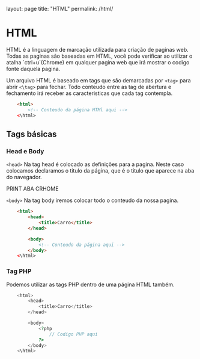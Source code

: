 layout: page
title: "HTML"
permalink: /html/


# HTML
HTML é a linguagem de marcação utilizada para criação de paginas web.
Todas as paginas são baseadas em HTML, você pode verificar ao utilizar o atalha ´ctrl+u´(Chrome) em qualquer pagina web que irá mostrar o codigo fonte daquela pagina.

Um arquivo HTML é baseado em tags que são demarcadas por `<tag>` para abrir `<\tag>` para fechar.
Todo conteudo entre as tag de abertura e fechamento irá receber as caracteristicas que cada tag contempla.

```html
    <html>
        <!-- Conteudo da página HTMl aqui -->
    <\html>
```

## Tags básicas


### Head e Body

`<head>` Na tag head é colocado as definições para a pagina. Neste caso colocamos declaramos o titulo da página, que é o titulo que aparece na aba do navegador.

PRINT ABA CRHOME

`<body>` Na tag body iremos colocar todo o conteudo da nossa pagina.

```html
    <html>
        <head>
            <title>Carro</title>
        </head>

        <body>
            <!-- Conteudo da página aqui -->
        </body>
    <\html>
```

### Tag PHP
Podemos utilizar as tags PHP dentro de uma página HTML também.

```php
    <html>
        <head>
            <title>Carro</title>
        </head>

        <body>
            <?php
                // Codigo PHP aqui
            ?>
        </body>
    <\html>
```

